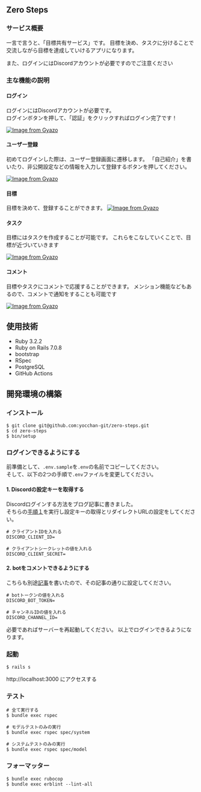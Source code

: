 ## Zero Steps
### サービス概要
一言で言うと、「目標共有サービス」です。
目標を決め、タスクに分けることで交流しながら目標を達成していけるアプリになります。

また、ログインにはDiscordアカウントが必要ですのでご注意ください

### 主な機能の説明
#### ログイン
ログインにはDiscordアカウントが必要です。  
ログインボタンを押して、「認証」をクリックすればログイン完了です！

[![Image from Gyazo](https://i.gyazo.com/0970f6f553246dac126cdafaea5774e7.gif)](https://gyazo.com/0970f6f553246dac126cdafaea5774e7)

#### ユーザー登録
初めてログインした際は、ユーザー登録画面に遷移します。
「自己紹介」を書いたり、非公開設定などの情報を入力して登録するボタンを押してください。

[![Image from Gyazo](https://i.gyazo.com/e53760a4616945557941865dccdbdf41.png)](https://gyazo.com/e53760a4616945557941865dccdbdf41)

#### 目標
目標を決めて、登録することができます。
[![Image from Gyazo](https://i.gyazo.com/66905bf26e5166aff15b1b2f1723e214.gif)](https://gyazo.com/66905bf26e5166aff15b1b2f1723e214)

#### タスク
目標にはタスクを作成することが可能です。
これらをこなしていくことで、目標が近づいていきます

[![Image from Gyazo](https://i.gyazo.com/81ebf0a472f9818d2132398c7e1775bd.gif)](https://gyazo.com/81ebf0a472f9818d2132398c7e1775bd)

#### コメント
目標やタスクにコメントで応援することができます。
メンション機能などもあるので、コメントで通知をすることも可能です

[![Image from Gyazo](https://i.gyazo.com/f9777dbd7932fafab8999484b3ec40bf.gif)](https://gyazo.com/f9777dbd7932fafab8999484b3ec40bf)

## 使用技術
- Ruby 3.2.2
- Ruby on Rails 7.0.8
- bootstrap
- RSpec
- PostgreSQL
- GitHub Actions

## 開発環境の構築
### インストール
```
$ git clone git@github.com:yocchan-git/zero-steps.git
$ cd zero-steps
$ bin/setup
```

### ログインできるようにする
前準備として、`.env.sample`を`.env`の名前でコピーしてください。  
そして、以下の2つの手順で`.env`ファイルを変更してください。

#### 1. Discordの設定キーを取得する
Discordログインする方法をブログ記事に書きました。  
そちらの[手順１](https://qiita.com/yocchan_qiita/items/8527aa1455141c71cc23#1-discord%E3%81%AE%E9%96%8B%E7%99%BA%E8%80%85%E7%94%A8%E7%94%BB%E9%9D%A2%E3%81%A7%E8%A8%AD%E5%AE%9A%E3%82%AD%E3%83%BC%E3%82%92%E5%8F%96%E5%BE%97%E3%81%99%E3%82%8B)を実行し設定キーの取得とリダイレクトURLの設定をしてください。

```.env
# クライアントIDを入れる
DISCORD_CLIENT_ID=

# クライアントシークレットの値を入れる
DISCORD_CLIENT_SECRET=
```

#### 2. botをコメントできるようにする
こちらも別途[記事](https://qiita.com/yocchan_qiita/items/2a586e9b1a41d89579f7)を書いたので、その記事の通りに設定してください。

```.env
# botトークンの値を入れる
DISCORD_BOT_TOKEN=

# チャンネルIDの値を入れる
DISCORD_CHANNEL_ID=
```

必要であればサーバーを再起動してください。
以上でログインできるようになります。

### 起動
```
$ rails s
```

http://localhost:3000 にアクセスする
### テスト
```
# 全て実行する
$ bundle exec rspec

# モデルテストのみの実行
$ bundle exec rspec spec/system

# システムテストのみの実行
$ bundle exec rspec spec/model
```
### フォーマッター
```
$ bundle exec rubocop
$ bundle exec erblint --lint-all
```
